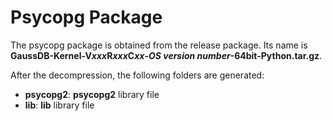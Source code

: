 # Psycopg Package<a name="EN-US_TOPIC_0000001127192085"></a>

The psycopg package is obtained from the release package. Its name is  ****GaussDB-Kernel-V**_xxx_**R**_xxx_**C**_xx_-**_OS version number_**-64bit-Python.tar.gz**.

After the decompression, the following folders are generated:

-   **psycopg2**:  **psycopg2**  library file
-   **lib**:  **lib**  library file

